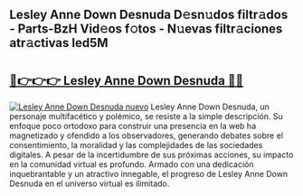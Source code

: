 ## Lesley Anne Down Desnuda D𝚎sn𝚞dos filtr𝚊dos - Parts-BzH Vid𝚎os f𝚘tos - N𝚞evas filtr𝚊ciones atr𝚊ctivas led5M

# <h2><a href="http://mb4xgo.tromn.icu/?c=Lesley+Anne+Down+Desnuda">🔗👉👉👉 Lesley Anne Down Desnuda 🔗🔗</a></h2>

[![Lesley Anne Down Desnuda nuevo](https://i.imgur.com/pEAQMta.gif)](http://mb4xgo.tromn.icu/?c=Lesley+Anne+Down+Desnuda)
Lesley Anne Down Desnuda, un personaje multifacético y polémico, se resiste a la simple descripción. Su enfoque poco ortodoxo para construir una presencia en la web ha magnetizado y ofendido a los observadores, generando debates sobre el consentimiento, la moralidad y las complejidades de las sociedades digitales. A pesar de la incertidumbre de sus próximas acciones, su impacto en la comunidad virtual es profundo. Armado con una dedicación inquebrantable y un atractivo innegable, el progreso de Lesley Anne Down Desnuda en el universo virtual es ilimitado.
